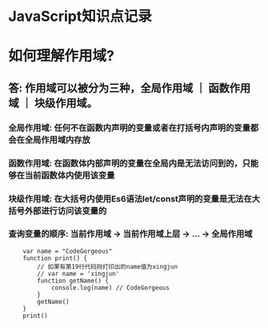 # JavaScript知识点记录

# 如何理解作用域?

## 答: 作用域可以被分为三种，全局作用域 ｜ 函数作用域 ｜ 块级作用域。

### 全局作用域: 任何不在函数内声明的变量或者在打括号内声明的变量都会在全局作用域内存放

### 函数作用域: 在函数体内部声明的变量在全局内是无法访问到的，只能够在当前函数体内使用该变量

### 块级作用域: 在大括号内使用Es6语法let/const声明的变量是无法在大括号外部进行访问该变量的

### 查询变量的顺序: 当前作用域 -> 当前作用域上层 -> ... -> 全局作用域

```
    var name = "CodeGorgeous"
    function print() {
        // 如果有第19行代码则打印出的name值为xingjun
        // var name = 'xingjun'
        function getName() {
            console.log(name) // CodeGorgeous
        }
        getName()
    }
    print()
```